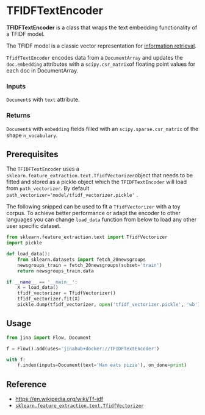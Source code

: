 # TFIDFTextEncoder

**TFIDFTextEncoder** is a class that wraps the text embedding functionality of a TFIDF model.

The TFIDF model is a classic vector representation for [information retrieval](https://en.wikipedia.org/wiki/Tf–idf).

`TfidfTextEncoder` encodes data from a `DocumentArray` and updates the `doc.embedding` attributes with a  `scipy.csr_matrix`of floating point values for each doc in DocumentArray.

### Inputs

`Document`s with `text` attribute.  

### Returns

`Document`s with `embedding` fields filled with an `scipy.sparse.csr_matrix` of the shape `n_vocabulary`.

## Prerequisites

The `TFIDFTextEncoder`  uses a `sklearn.feature_extraction.text.TfidfVectorizer`object that needs to be fitted and stored as a pickle object which the `TFIDFTextEncoder` will load from `path_vectorizer`. By default `path_vectorizer='model/tfidf_vectorizer.pickle'` .

The following snipped can be used to fit a `TfidfVectorizer` with a toy corpus. To achieve better performance or adapt the encoder to other languages you can change `load_data` function from below to load any other user specific dataset.

```python
from sklearn.feature_extraction.text import TfidfVectorizer
import pickle

def load_data():
    from sklearn.datasets import fetch_20newsgroups
    newsgroups_train = fetch_20newsgroups(subset='train')
    return newsgroups_train.data

if __name__ == '__main__':
    X = load_data()    
    tfidf_vectorizer = TfidfVectorizer()
    tfidf_vectorizer.fit(X)
    pickle.dump(tfidf_vectorizer, open('tfidf_vectorizer.pickle', 'wb'))
```

## Usage 

```python
from jina import Flow, Document

f = Flow().add(uses='jinahub+docker://TFIDFTextEncoder')

with f:
    f.index(inputs=Document(text='Han eats pizza'), on_done=print)
```

## Reference

- https://en.wikipedia.org/wiki/Tf-idf
- [`sklearn.feature_extraction.text.TfidfVectorizer`](https://scikit-learn.org/stable/modules/generated/sklearn.feature_extraction.text.TfidfVectorizer.html)